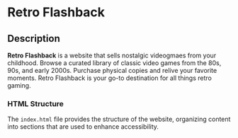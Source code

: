 # Retro Flashback

## Description

**Retro Flashback** is a website that sells nostalgic videogmaes from your childhood. Browse a curated library of classic video games from the 80s, 90s, and early 2000s. Purchase physical copies and relive your favorite moments. Retro Flashback is your go-to destination for all things retro gaming.

### HTML Structure

The `index.html` file provides the structure of the website, organizing content into sections that are used to enhance accessibility.
